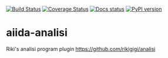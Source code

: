 [![Build Status](https://github.com/rikigigi/aiida-deepmd/workflows/ci/badge.svg?branch=master)](https://travis-ci.org/rikigigi/aiida-deepmd/actions)
[![Coverage Status](https://coveralls.io/repos/github/rikigigi/aiida-deepmd/badge.svg?branch=master)](https://coveralls.io/github/rikigigi/aiida-deepmd?branch=master)
[![Docs status](https://readthedocs.org/projects/aiida-deepmd/badge)](http://aiida-deepmd.readthedocs.io/)
[![PyPI version](https://badge.fury.io/py/aiida-deepmd.svg)](https://badge.fury.io/py/aiida-deepmd)

# aiida-analisi

Riki's analisi program plugin https://github.com/rikigigi/analisi




